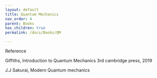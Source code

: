 ```yaml
---
layout: default
title: Quantum Mechanics
nav_order: 4
parent: Books
has_children: true
permalink: /docs/Books/QM

---
```


Reference 


Giffiths, Introduction to Quantum Mechanics 3rd cambridge press, 2019

J.J Sakurai, Modern Quantum mechanics